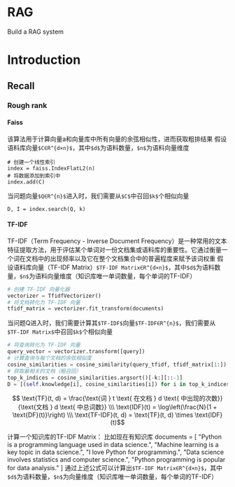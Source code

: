 # RAG
Build a RAG system

# Introduction
## Recall
### Rough rank
#### Faiss
该算法用于计算向量a和向量库中所有向量的余弦相似性，进而获取粗排结果
假设语料库向量`$C∈R^{d×n}$`，其中`$d$`为语料数量，`$n$`为语料向量维度
```
# 创建一个线性索引
index = faiss.IndexFlatL2(n)
# 将数据添加到索引中
index.add(C)
```
当问题向量`$Q∈R^{n}$`进入时，我们需要从`$C$`中召回`$k$`个相似向量
```
D, I = index.search(Q, k)
```

#### TF-IDF
TF-IDF（Term Frequency - Inverse Document Frequency）是一种常用的文本特征提取方法，用于评估某个单词对一份文档集或语料库的重要性。它通过衡量一个词在文档中的出现频率以及它在整个文档集合中的普遍程度来赋予该词权重
假设语料库向量（TF-IDF Matrix）`$TF-IDF Matrix∈R^{d×n}$`，其中`$d$`为语料数量，`$n$`为语料向量维度（知识库唯一单词数量，每个单词的TF-IDF）
```python
# 创建 TF-IDF 向量化器
vectorizer = TfidfVectorizer()
# 将文档转化为 TF-IDF 向量
tfidf_matrix = vectorizer.fit_transform(documents)
```
当问题Q进入时，我们需要计算其`$TF-IDF$`向量`$TF-IDF∈R^{n}$`，我们需要从`$TF-IDF Matrix$`中召回`$k$`个相似向量
```python
# 将查询转化为 TF-IDF 向量
query_vector = vectorizer.transform([query])
# 计算查询与每个文档的余弦相似度
cosine_similarities = cosine_similarity(query_tfidf, tfidf_matrix[1:]).flatten()
# 获取最相关的文档（粗召回）
top_k_indices = cosine_similarities.argsort()[-k:][::-1]
D = [(self.knowledge[i], cosine_similarities[i]) for i in top_k_indices]
```

```math
  \text{TF}(t, d) = \frac{\text{词 } t \text{ 在文档 } d \text{ 中出现的次数}}{\text{文档 } d \text{ 中总词数}} \\\
  \text{IDF}(t) = \log\left(\frac{N}{1 + \text{DF}(t)}\right) \\\
  \text{TF-IDF}(t, d) = \text{TF}(t, d) \times \text{IDF}(t)
```
计算一个知识库的TF-IDF Matrix：
比如现在有知识库
documents = [
    "Python is a programming language used in data science.",
    "Machine learning is a key topic in data science.",
    "I love Python for programming.",
    "Data science involves statistics and computer science.",
    "Python programming is popular for data analysis."
]
通过上述公式可以计算出`$TF-IDF Matrix∈R^{d×n}$`，其中`$d$`为语料数量，`$n$`为向量维度（知识库唯一单词数量，每个单词的TF-IDF）
